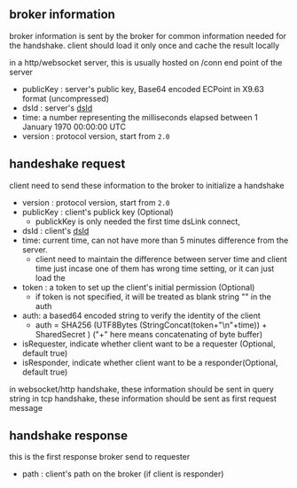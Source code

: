 ## broker information

broker information is sent by the broker for common information needed for the handshake. client should load it only once and cache the result locally

in a http/websocket server, this is usually hosted on /conn end point of the server

* publicKey : server's public key, Base64 encoded ECPoint in X9.63 format (uncompressed)
* dsId : server's [dsId](https://github.com/dsa-2/docs/wiki/dsId)
* time: a number representing the milliseconds elapsed between 1 January 1970 00:00:00 UTC 
* version : protocol version, start from `2.0`

## handeshake request

client need to send these information to the broker to initialize a handshake

* version : protocol version, start from `2.0`
* publicKey : client's publick key (Optional)
  * publickKey is only needed the first time dsLink connect, 
* dsId : client's [dsId](https://github.com/dsa-2/docs/wiki/dsId)
* time: current time, can not have more than 5 minutes difference from the server. 
   * client need to maintain the difference between server time and client time just incase one of them has wrong time setting, or it can just load the
* token : a token to set up the client's initial permission (Optional)
   * if token is not specified, it will be treated as blank string "" in the auth
* auth: a based64 encoded string to verify the identity of the client
   * auth = SHA256 (UTF8Bytes (StringConcat(token+"\n"+time)) + SharedSecret ) ("+" here means concatenating of byte buffer)
* isRequester, indicate whether client want to be a requester (Optional, default true)
* isResponder, indicate whether client want to be a responder(Optional, default true)

in websocket/http handshake, these information should be sent in query string
in tcp handshake, these information should be sent as first request message

## handshake response

this is the first response broker send to requester

* path : client's path on the broker (if client is responder)

